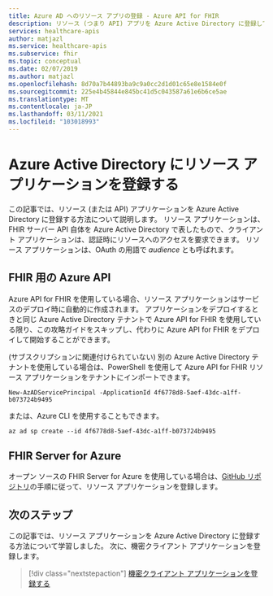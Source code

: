 ```yaml
---
title: Azure AD へのリソース アプリの登録 - Azure API for FHIR
description: リソース (つまり API) アプリを Azure Active Directory に登録して、クライアント アプリケーションが認証時にリソースへのアクセスを要求できるようにします。
services: healthcare-apis
author: matjazl
ms.service: healthcare-apis
ms.subservice: fhir
ms.topic: conceptual
ms.date: 02/07/2019
ms.author: matjazl
ms.openlocfilehash: 8d70a7b44893ba9c9a0cc2d1d01c65e8e1584e0f
ms.sourcegitcommit: 225e4b45844e845bc41d5c043587a61e6b6ce5ae
ms.translationtype: MT
ms.contentlocale: ja-JP
ms.lasthandoff: 03/11/2021
ms.locfileid: "103018993"
---
```

# <a name="register-a-resource-application-in-azure-active-directory"></a>Azure Active Directory にリソース アプリケーションを登録する

この記事では、リソース (または API) アプリケーションを Azure Active Directory に登録する方法について説明します。 リソース アプリケーションは、FHIR サーバー API 自体を Azure Active Directory で表したもので、クライアント アプリケーションは、認証時にリソースへのアクセスを要求できます。 リソース アプリケーションは、OAuth の用語で *audience* とも呼ばれます。

## <a name="azure-api-for-fhir"></a>FHIR 用の Azure API

Azure API for FHIR を使用している場合、リソース アプリケーションはサービスのデプロイ時に自動的に作成されます。 アプリケーションをデプロイするときと同じ Azure Active Directory テナントで Azure API for FHIR を使用している限り、この攻略ガイドをスキップし、代わりに Azure API for FHIR をデプロイして開始することができます。

(サブスクリプションに関連付けられていない) 別の Azure Active Directory テナントを使用している場合は、PowerShell を使用して Azure API for FHIR リソース アプリケーションをテナントにインポートできます。

```azurepowershell-interactive
New-AzADServicePrincipal -ApplicationId 4f6778d8-5aef-43dc-a1ff-b073724b9495
```

または、Azure CLI を使用することもできます。

```azurecli-interactive
az ad sp create --id 4f6778d8-5aef-43dc-a1ff-b073724b9495
```

## <a name="fhir-server-for-azure"></a>FHIR Server for Azure

オープン ソースの FHIR Server for Azure を使用している場合は、[GitHub リポジトリ](https://github.com/microsoft/fhir-server/blob/master/docs/Register-Resource-Application.md)の手順に従って、リソース アプリケーションを登録します。 

## <a name="next-steps"></a>次のステップ

この記事では、リソース アプリケーションを Azure Active Directory に登録する方法について学習しました。 次に、機密クライアント アプリケーションを登録します。
 
>[!div class="nextstepaction"]
>[機密クライアント アプリケーションを登録する](register-confidential-azure-ad-client-app.md)
